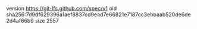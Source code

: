 version https://git-lfs.github.com/spec/v1
oid sha256:7d9df629396a1aef8837cd9ead7e66821e7187cc3ebbaab520de6de2d4af66b9
size 2557

